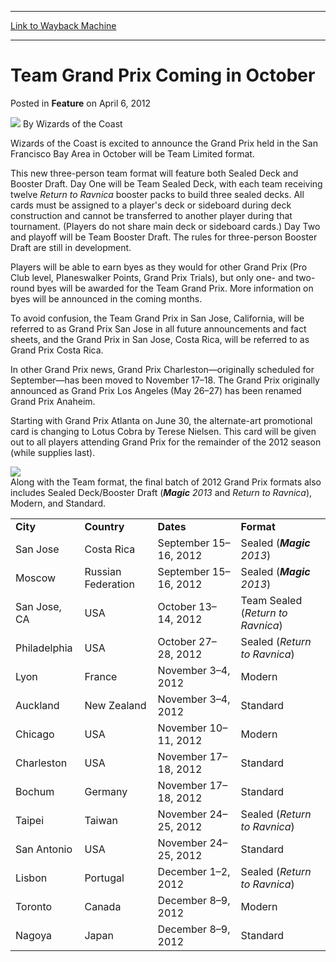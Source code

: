 
---
[Link to Wayback Machine](https://web.archive.org/web/20220528101844/https://magic.wizards.com/en/articles/archive/feature/team-grand-prix-coming-october-2012-04-06)

[_metadata_:author]:- "Wizards of the Coast"
[_metadata_:description]:- "Wizards of the Coast is excited to announce the Grand Prix held in the San Francisco Bay Area in October will be Team Limited format.This new three-person team format will feature both Sealed Deck and Booster Draft. Day One will be Team Sealed Deck, with each team receiving twelve Return to Ravnica booster packs to build three sealed decks. All cards must be assigned to a"
[_metadata_:generator]:- "Drupal 7 (http://drupal.org)"
[_metadata_:publish_date]:- "2012-04-06"
[_metadata_:title]:- "Team Grand Prix Coming in October"
[_metadata_:wayback_capture_timestamp]:- "2022-05-28 10:18:44+00:00"
[_metadata_:wayback_raw_url]:- "https://web.archive.org/web/20220528101844id_/https://magic.wizards.com/en/articles/archive/feature/team-grand-prix-coming-october-2012-04-06"
[_metadata_:wayback_url]:- "https://magic.wizards.com/en/articles/archive/feature/team-grand-prix-coming-october-2012-04-06"
---


Team Grand Prix Coming in October
=================================



 Posted in **Feature**
 on April 6, 2012 






![](https://media.magic.wizards.com/styles/auth_small/public/images/person/wizards_author.jpg)
By Wizards of the Coast











Wizards of the Coast is excited to announce the Grand Prix held in the San Francisco Bay Area in October will be Team Limited format.

This new three-person team format will feature both Sealed Deck and Booster Draft. Day One will be Team Sealed Deck, with each team receiving twelve *Return to Ravnica* booster packs to build three sealed decks. All cards must be assigned to a player's deck or sideboard during deck construction and cannot be transferred to another player during that tournament. (Players do not share main deck or sideboard cards.) Day Two and playoff will be Team Booster Draft. The rules for three-person Booster Draft are still in development.

Players will be able to earn byes as they would for other Grand Prix (Pro Club level, Planeswalker Points, Grand Prix Trials), but only one- and two-round byes will be awarded for the Team Grand Prix. More information on byes will be announced in the coming months.

To avoid confusion, the Team Grand Prix in San Jose, California, will be referred to as Grand Prix San Jose in all future announcements and fact sheets, and the Grand Prix in San Jose, Costa Rica, will be referred to as Grand Prix Costa Rica.

In other Grand Prix news, Grand Prix Charleston—originally scheduled for September—has been moved to November 17–18. The Grand Prix originally announced as Grand Prix Los Angeles (May 26–27) has been renamed Grand Prix Anaheim.

Starting with Grand Prix Atlanta on June 30, the alternate-art promotional card is changing to Lotus Cobra by Terese Nielsen. This card will be given out to all players attending Grand Prix for the remainder of the 2012 season (while supplies last).

![](https://media.magic.wizards.com/image_legacy_migration/mtg/images/daily/features/news_04062012_image.jpg)  
Along with the Team format, the final batch of 2012 Grand Prix formats also includes Sealed Deck/Booster Draft (***Magic** 2013* and *Return to Ravnica*), Modern, and Standard.



|  |  |  |  |
| --- | --- | --- | --- |
| **City** | **Country** | **Dates** | **Format** |
| San Jose | Costa Rica | September 15–16, 2012 | Sealed (***Magic** 2013*)  |
| Moscow | Russian Federation | September 15–16, 2012 | Sealed (***Magic** 2013*)  |
| San Jose, CA | USA | October 13–14, 2012 | Team Sealed (*Return to Ravnica*)  |
| Philadelphia | USA | October 27–28, 2012 | Sealed (*Return to Ravnica*)  |
| Lyon | France | November 3–4, 2012 | Modern  |
| Auckland | New Zealand | November 3–4, 2012 | Standard  |
| Chicago | USA | November 10–11, 2012 | Modern  |
| Charleston | USA | November 17–18, 2012 | Standard  |
| Bochum | Germany | November 17–18, 2012 | Standard  |
| Taipei | Taiwan | November 24–25, 2012 | Sealed (*Return to Ravnica*)  |
| San Antonio | USA | November 24–25, 2012 | Standard  |
| Lisbon | Portugal | December 1–2, 2012 | Sealed (*Return to Ravnica*)  |
| Toronto | Canada | December 8–9, 2012 | Modern  |
| Nagoya | Japan | December 8–9, 2012 | Standard |







